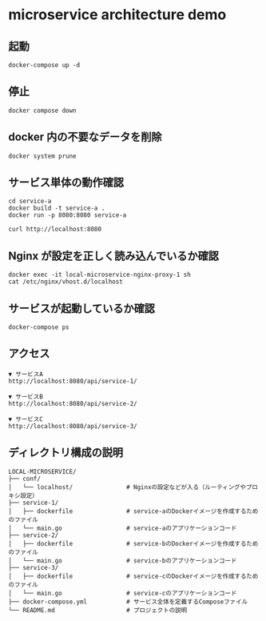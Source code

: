 # microservice architecture demo

## 起動

```
docker-compose up -d
```

## 停止

```
docker compose down
```

## docker 内の不要なデータを削除

```
docker system prune
```

## サービス単体の動作確認

```
cd service-a
docker build -t service-a .
docker run -p 8080:8080 service-a
```

```
curl http://localhost:8080
```

## Nginx が設定を正しく読み込んでいるか確認

```
docker exec -it local-microservice-nginx-proxy-1 sh
cat /etc/nginx/vhost.d/localhost
```

## サービスが起動しているか確認

```
docker-compose ps
```

## アクセス

```
▼ サービスA
http://localhost:8080/api/service-1/

▼ サービスB
http://localhost:8080/api/service-2/

▼ サービスC
http://localhost:8080/api/service-3/
```

## ディレクトリ構成の説明

```
LOCAL-MICROSERVICE/
├── conf/
│   └── localhost/               # Nginxの設定などが入る（ルーティングやプロキシ設定）
├── service-1/
│   ├── dockerfile               # service-aのDockerイメージを作成するためのファイル
│   └── main.go                  # service-aのアプリケーションコード
├── service-2/
│   ├── dockerfile               # service-bのDockerイメージを作成するためのファイル
│   └── main.go                  # service-bのアプリケーションコード
├── service-3/
│   ├── dockerfile               # service-cのDockerイメージを作成するためのファイル
│   └── main.go                  # service-cのアプリケーションコード
├── docker-compose.yml           # サービス全体を定義するComposeファイル
└── README.md                    # プロジェクトの説明
```
